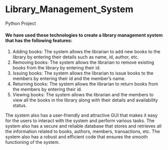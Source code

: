 # Library_Management_System
Python Project
#### We have used these technologies to create a library management system that has the following features:
1. Adding books: The system allows the librarian to add new books to the library by entering their details such as name, id, author, etc.
2. Removing books: The system allows the librarian to remove existing books from the library by entering their id.
3. Issuing books: The system allows the librarian to issue books to the members by entering their id and the member’s name.
4. Returning books: The system allows the librarian to return books from the members by entering their id.
5. Viewing books: The system allows the librarian and the members to view all the books in the library along with their details and availability status.

The system also has a user-friendly and attractive GUI that makes it easy for the users to interact with the system and perform various tasks.
The system also has a secure and reliable database that stores and retrieves all the information related to books, authors, members, transactions, etc.
The system also has a robust and efficient code that ensures the smooth functioning of the system.

